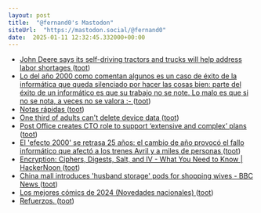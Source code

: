 ```yaml
---
layout: post
title:  "@fernand0's Mastodon"
siteUrl:  "https://mastodon.social/@fernand0"
date:  2025-01-11 12:32:45.332000+00:00
---
```

*  [John Deere says its self-driving tractors and trucks will help address labor shortages ](https://www.theverge.com/2025/1/6/24334357/john-deere-autonomous-tractor-truck-orchard-mow-ce) ([toot](https://mastodon.social/@fernand0/113809736684640984))
*  [Lo del año 2000 como comentan algunos es un caso de éxito de la informática que queda silenciado por hacer las cosas bien: parte del éxito de un informático es que su trabajo no se note. Lo malo es que si no se nota, a veces no se valora :- ](https://mastodon.social/@fernand0/113809516322113305) ([toot](https://mastodon.social/@fernand0/113809516322113305))
*  [Notas rápidas ](https://www.tumblr.com/fernand0/772002804101431296/hoy-hace-17-a%C3%B1os-que-llegu%C3%A9-a-tumbl) ([toot](https://mastodon.social/@fernand0/113809495903099028))
*  [One third of adults can't delete device data ](https://www.theregister.com/2024/12/24/uk_device_data_deletion) ([toot](https://mastodon.social/@fernand0/113809262396376641))
*  [Post Office creates CTO role to support ‘extensive and complex’ plans ](https://www.computerweekly.com/news/366617366/Post-Office-creates-CTO-role-to-support-extensive-and-complex-plan) ([toot](https://mastodon.social/@fernand0/113809059375567507))
*  [El 'efecto 2000' se retrasa 25 años: el cambio de año provocó el fallo informático que afectó a los trenes Avril y a miles de personas ](https://www.20minutos.es/noticia/5669058/0/efecto-2000-se-retrasa-25-anos-cambio-ano-provoca-fallo-informatico-que-paralizo-los-trenes-avril) ([toot](https://mastodon.social/@fernand0/113808143887794805))
*  [Encryption: Ciphers, Digests, Salt, and IV - What You Need to Know \| HackerNoon ](https://hackernoon.com/encryption-ciphers-digests-salt-and-iv-what-you-need-to-kno) ([toot](https://mastodon.social/@fernand0/113807342456189857))
*  [China mall introduces 'husband storage' pods for shopping wives - BBC News ](https://www.bbc.com/news/blogs-news-from-elsewhere-40609115.am) ([toot](https://mastodon.social/@fernand0/113805503057509536))
*  [Los mejores cómics de 2024 (Novedades nacionales) ](https://abandonadtodaesperanza.blogspot.com/2025/01/los-mejores-comics-de-2024-novedades_0478635704.html?m=) ([toot](https://mastodon.social/@fernand0/113805318963940045))
*  [Refuerzos. ](https://avecesunafoto.wordpress.com/2025/01/10/refuerzos) ([toot](https://mastodon.social/@fernand0/113805281791647199))
